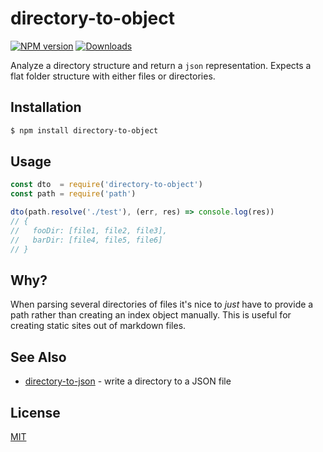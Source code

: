 # directory-to-object
[![NPM version][npm-image]][npm-url]
[![Downloads][downloads-image]][downloads-url]

Analyze a directory structure and return a `json` representation. Expects a flat
folder structure with either files or directories.

## Installation
```bash
$ npm install directory-to-object
```

## Usage
```js
const dto  = require('directory-to-object')
const path = require('path')

dto(path.resolve('./test'), (err, res) => console.log(res))
// {
//   fooDir: [file1, file2, file3],
//   barDir: [file4, file5, file6]
// }
```

## Why?
When parsing several directories of files it's nice to _just_ have to
provide a path rather than creating an index object manually. This is useful
for creating static sites out of markdown files.

## See Also
- [directory-to-json](https://github.com/wercker/directory-to-json) - write a
directory to a JSON file

## License
[MIT](https://tldrlegal.com/license/mit-license)

[npm-image]: https://img.shields.io/npm/v/directory-to-object.svg?style=flat-square
[npm-url]: https://npmjs.org/package/directory-to-object
[downloads-image]: http://img.shields.io/npm/dm/directory-to-object.svg?style=flat-square
[downloads-url]: https://npmjs.org/package/directory-to-object

